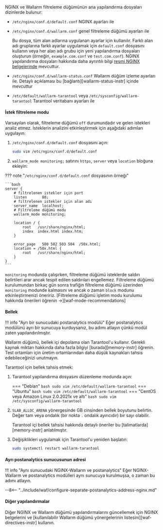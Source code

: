 NGINX ve Wallarm filtreleme düğümünün ana yapılandırma dosyaları dizinlerde bulunur:

* `/etc/nginx/conf.d/default.conf` NGINX ayarları ile
* `/etc/nginx/conf.d/wallarm.conf` genel filtreleme düğümü ayarları ile

    Bu dosya, tüm alan adlarına uygulanan ayarlar için kullanılır. Farklı alan adı gruplarına farklı ayarlar uygulamak için `default.conf` dosyasını kullanın veya her alan adı grubu için yeni yapılandırma dosyaları oluşturun (örneğin, `example.com.conf` ve `test.com.conf`). NGINX yapılandırma dosyaları hakkında daha ayrıntılı bilgi [resmi NGINX belgelerinde](https://nginx.org/en/docs/beginners_guide.html) mevcuttur.
* `/etc/nginx/conf.d/wallarm-status.conf` Wallarm düğüm izleme ayarları ile. Detaylı açıklaması bu [bağlantı][wallarm-status-instr] içinde mevcuttur
* `/etc/default/wallarm-tarantool` veya `/etc/sysconfig/wallarm-tarantool` Tarantool veritabanı ayarları ile

#### İstek filtreleme modu

Varsayılan olarak, filtreleme düğümü `off` durumundadır ve gelen istekleri analiz etmez. İsteklerin analizini etkinleştirmek için aşağıdaki adımları uygulayın:

1. `/etc/nginx/conf.d/default.conf` dosyasını açın:

    ```bash
    sudo vim /etc/nginx/conf.d/default.conf
    ```
2. `wallarm_mode monitoring;` satırını `https`, `server` veya `location` bloğuna ekleyin:

??? note "`/etc/nginx/conf.d/default.conf` dosyasının örneği"

    ```bash
    server {
        # filtrelenen istekler için port
        listen       80;
        # filtrelenen istekler için alan adı
        server_name  localhost;
        # Filtreleme düğümü modu
        wallarm_mode monitoring;

        location / {
            root   /usr/share/nginx/html;
            index  index.html index.htm;
        }

        error_page   500 502 503 504  /50x.html;
        location = /50x.html {
            root   /usr/share/nginx/html;
        }
    }
    ```

`monitoring` modunda çalışırken, filtreleme düğümü isteklerde saldırı belirtileri arar ancak tespit edilen saldırıları engellemez. Filtreleme düğümü kurulumundan birkaç gün sonra trafiğin filtreleme düğümü üzerinden `monitoring` modunde kalmasını ve ancak o zaman `block` modunu etkinleştirmenizi öneririz. [Filtreleme düğümü işletim modu kurulumu hakkında önerileri öğrenin →][waf-mode-recommendations]

#### Bellek

!!! info "Ayrı bir sunucudaki postanalytics modülü"
    Eğer postanalytics modülünü ayrı bir sunucuya kurduysanız, bu adımı atlayın çünkü modül zaten yapılandırılmıştır.
  
Wallarm düğümü, bellek içi depolama olan Tarantool'u kullanır. Gerekli kaynak miktarı hakkında daha fazla bilgiyi [burada][memory-instr] öğrenin. Test ortamları için üretim ortamlarından daha düşük kaynakları tahsis edebileceğinizi unutmayın.

Tarantool için bellek tahsis etmek:

1. Tarantool yapılandırma dosyasını düzenleme modunda açın:

    === "Debian"
        ``` bash
        sudo vim /etc/default/wallarm-tarantool
        ```
    === "Ubuntu"
        ``` bash
        sudo vim /etc/default/wallarm-tarantool
        ```
    === "CentOS veya Amazon Linux 2.0.2021x ve altı"
        ``` bash
        sudo vim /etc/sysconfig/wallarm-tarantool
        ```
2. `SLAB_ALLOC_ARENA` yönergesinde GB cinsinden bellek boyutunu belirtin. Değer tam veya ondalık (bir nokta `.` ondalık ayırıcıdır) bir sayı olabilir.

    Tarantool içi bellek tahsisi hakkında detaylı öneriler bu [talimatlarda][memory-instr] anlatılmıştır. 
3. Değişiklikleri uygulamak için Tarantool'u yeniden başlatın:

    ```bash
    sudo systemctl restart wallarm-tarantool
    ```

#### Ayrı postanalytics sunucusunun adresi

!!! info "Aynı sunucudaki NGINX-Wallarm ve postanalytics"
    Eğer NGINX-Wallarm ve postanalytics modülleri aynı sunucuya kurulmuşsa, o zaman bu adımı atlayın.

--8<-- "../include/waf/configure-separate-postanalytics-address-nginx.md"

#### Diğer yapılandırmalar

Diğer NGINX ve Wallarm düğümü yapılandırmalarını güncellemek için NGINX belgelerini ve [kullanılabilir Wallarm düğümü yönergelerinin listesini][waf-directives-instr] kullanın.